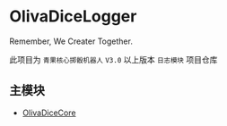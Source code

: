 # OlivaDiceLogger
Remember, We Creater Together.

此项目为 `青果核心掷骰机器人` `V3.0` 以上版本 `日志模块` 项目仓库

## 主模块
- [OlivaDiceCore](https://github.com/OlivOS-Team/OlivaDiceCore)
